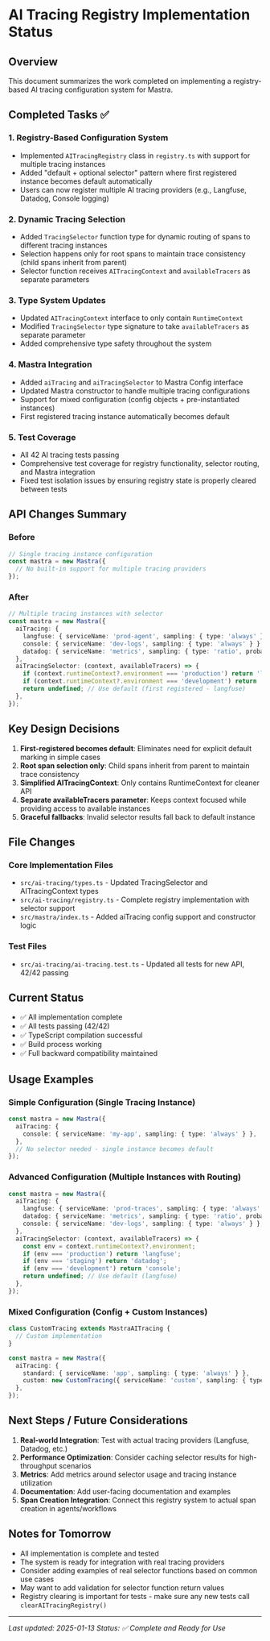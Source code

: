 # AI Tracing Registry Implementation Status

## Overview

This document summarizes the work completed on implementing a registry-based AI tracing configuration system for Mastra.

## Completed Tasks ✅

### 1. Registry-Based Configuration System

- Implemented `AITracingRegistry` class in `registry.ts` with support for multiple tracing instances
- Added "default + optional selector" pattern where first registered instance becomes default automatically
- Users can now register multiple AI tracing providers (e.g., Langfuse, Datadog, Console logging)

### 2. Dynamic Tracing Selection

- Added `TracingSelector` function type for dynamic routing of spans to different tracing instances
- Selection happens only for root spans to maintain trace consistency (child spans inherit from parent)
- Selector function receives `AITracingContext` and `availableTracers` as separate parameters

### 3. Type System Updates

- Updated `AITracingContext` interface to only contain `RuntimeContext`
- Modified `TracingSelector` type signature to take `availableTracers` as separate parameter
- Added comprehensive type safety throughout the system

### 4. Mastra Integration

- Added `aiTracing` and `aiTracingSelector` to Mastra Config interface
- Updated Mastra constructor to handle multiple tracing configurations
- Support for mixed configuration (config objects + pre-instantiated instances)
- First registered tracing instance automatically becomes default

### 5. Test Coverage

- All 42 AI tracing tests passing
- Comprehensive test coverage for registry functionality, selector routing, and Mastra integration
- Fixed test isolation issues by ensuring registry state is properly cleared between tests

## API Changes Summary

### Before

```typescript
// Single tracing instance configuration
const mastra = new Mastra({
  // No built-in support for multiple tracing providers
});
```

### After

```typescript
// Multiple tracing instances with selector
const mastra = new Mastra({
  aiTracing: {
    langfuse: { serviceName: 'prod-agent', sampling: { type: 'always' } },
    console: { serviceName: 'dev-logs', sampling: { type: 'always' } },
    datadog: { serviceName: 'metrics', sampling: { type: 'ratio', probability: 0.1 } },
  },
  aiTracingSelector: (context, availableTracers) => {
    if (context.runtimeContext?.environment === 'production') return 'langfuse';
    if (context.runtimeContext?.environment === 'development') return 'console';
    return undefined; // Use default (first registered - langfuse)
  },
});
```

## Key Design Decisions

1. **First-registered becomes default**: Eliminates need for explicit default marking in simple cases
2. **Root span selection only**: Child spans inherit from parent to maintain trace consistency
3. **Simplified AITracingContext**: Only contains RuntimeContext for cleaner API
4. **Separate availableTracers parameter**: Keeps context focused while providing access to available instances
5. **Graceful fallbacks**: Invalid selector results fall back to default instance

## File Changes

### Core Implementation Files

- `src/ai-tracing/types.ts` - Updated TracingSelector and AITracingContext types
- `src/ai-tracing/registry.ts` - Complete registry implementation with selector support
- `src/mastra/index.ts` - Added aiTracing config support and constructor logic

### Test Files

- `src/ai-tracing/ai-tracing.test.ts` - Updated all tests for new API, 42/42 passing

## Current Status

- ✅ All implementation complete
- ✅ All tests passing (42/42)
- ✅ TypeScript compilation successful
- ✅ Build process working
- ✅ Full backward compatibility maintained

## Usage Examples

### Simple Configuration (Single Tracing Instance)

```typescript
const mastra = new Mastra({
  aiTracing: {
    console: { serviceName: 'my-app', sampling: { type: 'always' } },
  },
  // No selector needed - single instance becomes default
});
```

### Advanced Configuration (Multiple Instances with Routing)

```typescript
const mastra = new Mastra({
  aiTracing: {
    langfuse: { serviceName: 'prod-traces', sampling: { type: 'always' } },
    datadog: { serviceName: 'metrics', sampling: { type: 'ratio', probability: 0.1 } },
    console: { serviceName: 'dev-logs', sampling: { type: 'always' } },
  },
  aiTracingSelector: (context, availableTracers) => {
    const env = context.runtimeContext?.environment;
    if (env === 'production') return 'langfuse';
    if (env === 'staging') return 'datadog';
    if (env === 'development') return 'console';
    return undefined; // Use default (langfuse)
  },
});
```

### Mixed Configuration (Config + Custom Instances)

```typescript
class CustomTracing extends MastraAITracing {
  // Custom implementation
}

const mastra = new Mastra({
  aiTracing: {
    standard: { serviceName: 'app', sampling: { type: 'always' } },
    custom: new CustomTracing({ serviceName: 'custom', sampling: { type: 'always' } }),
  },
});
```

## Next Steps / Future Considerations

1. **Real-world Integration**: Test with actual tracing providers (Langfuse, Datadog, etc.)
2. **Performance Optimization**: Consider caching selector results for high-throughput scenarios
3. **Metrics**: Add metrics around selector usage and tracing instance utilization
4. **Documentation**: Add user-facing documentation and examples
5. **Span Creation Integration**: Connect this registry system to actual span creation in agents/workflows

## Notes for Tomorrow

- All implementation is complete and tested
- The system is ready for integration with real tracing providers
- Consider adding examples of real selector functions based on common use cases
- May want to add validation for selector function return values
- Registry clearing is important for tests - make sure any new tests call `clearAITracingRegistry()`

---

_Last updated: 2025-01-13_
_Status: ✅ Complete and Ready for Use_
